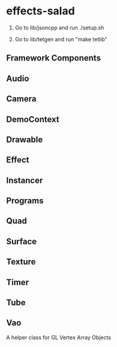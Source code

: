 effects-salad
=============

1) Go to lib/jsoncpp and run ./setup.sh

2) Go to lib/tetgen and run "make tetlib"


Framework Components
--------------------

## Audio

## Camera

## DemoContext

## Drawable

## Effect

## Instancer

## Programs

## Quad

## Surface

## Texture

## Timer

## Tube

## Vao

A helper class for GL Vertex Array Objects





